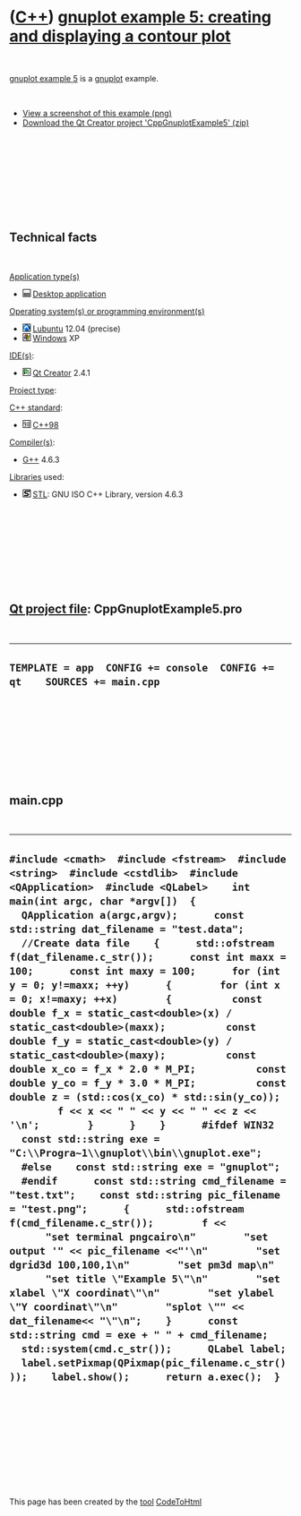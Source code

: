 



 

 

 

 

 

([C++](Cpp.md)) [gnuplot example 5: creating and displaying a contour plot](CppGnuplotExample5.md)
====================================================================================================

 

[gnuplot example 5](CppGnuplotExample5.md) is a
[gnuplot](CppGnuplot.md) example.

 

-   [View a screenshot of this example (png)](CppGnuplotExample5.png)
-   [Download the Qt Creator project
    'CppGnuplotExample5' (zip)](CppGnuplotExample5.zip)

 

 

 

 

 

Technical facts
---------------

 

[Application type(s)](CppApplication.md)

-   ![Desktop](PicDesktop.png) [Desktop
    application](CppDesktopApplication.md)

[Operating system(s) or programming environment(s)](CppOs.md)

-   ![Lubuntu](PicLubuntu.png) [Lubuntu](CppLubuntu.md) 12.04 (precise)
-   ![Windows](PicWindows.png) [Windows](CppWindows.md) XP

[IDE(s)](CppIde.md):

-   ![Qt Creator](PicQtCreator.png) [Qt Creator](CppQtCreator.md) 2.4.1

[Project type](CppQtProjectType.md):

[C++ standard](CppStandard.md):

-   ![C++98](PicCpp98.png) [C++98](Cpp98.md)

[Compiler(s)](CppCompiler.md):

-   [G++](CppGpp.md) 4.6.3

[Libraries](CppLibrary.md) used:

-   ![STL](PicStl.png) [STL](CppStl.md): GNU ISO C++ Library, version
    4.6.3

 

 

 

 

 

[Qt project file](CppQtProjectFile.md): CppGnuplotExample5.pro
---------------------------------------------------------------

 

  -------------------------------------------------------------------------------
  ` TEMPLATE = app  CONFIG += console  CONFIG += qt    SOURCES += main.cpp    `
  -------------------------------------------------------------------------------

 

 

 

 

 

main.cpp
--------

 

  --------------------------------------------------------------------------------------------------------------------------------------------------------------------------------------------------------------------------------------------------------------------------------------------------------------------------------------------------------------------------------------------------------------------------------------------------------------------------------------------------------------------------------------------------------------------------------------------------------------------------------------------------------------------------------------------------------------------------------------------------------------------------------------------------------------------------------------------------------------------------------------------------------------------------------------------------------------------------------------------------------------------------------------------------------------------------------------------------------------------------------------------------------------------------------------------------------------------------------------------------------------------------------------------------------------------------------------------------------------------------------------------------------------------------------------------------------------------------------------------------------------------------------------------------------------------------------------------------------------------------------------------------------------------------------------------------------------
  ` #include <cmath>  #include <fstream>  #include <string>  #include <cstdlib>  #include <QApplication>  #include <QLabel>    int main(int argc, char *argv[])  {    QApplication a(argc,argv);      const std::string dat_filename = "test.data";      //Create data file    {      std::ofstream f(dat_filename.c_str());      const int maxx = 100;      const int maxy = 100;      for (int y = 0; y!=maxx; ++y)      {        for (int x = 0; x!=maxy; ++x)        {          const double f_x = static_cast<double>(x) / static_cast<double>(maxx);          const double f_y = static_cast<double>(y) / static_cast<double>(maxy);          const double x_co = f_x * 2.0 * M_PI;          const double y_co = f_y * 3.0 * M_PI;          const double z = (std::cos(x_co) * std::sin(y_co));          f << x << " " << y << " " << z << '\n';        }      }    }      #ifdef WIN32    const std::string exe = "C:\\Progra~1\\gnuplot\\bin\\gnuplot.exe";    #else    const std::string exe = "gnuplot";    #endif      const std::string cmd_filename = "test.txt";    const std::string pic_filename = "test.png";      {      std::ofstream f(cmd_filename.c_str());        f <<        "set terminal pngcairo\n"        "set output '" << pic_filename <<"'\n"        "set dgrid3d 100,100,1\n"        "set pm3d map\n"        "set title \"Example 5\"\n"        "set xlabel \"X coordinat\"\n"        "set ylabel \"Y coordinat\"\n"        "splot \"" << dat_filename<< "\"\n";    }      const std::string cmd = exe + " " + cmd_filename;      std::system(cmd.c_str());      QLabel label;    label.setPixmap(QPixmap(pic_filename.c_str()));    label.show();      return a.exec();  }  `
  --------------------------------------------------------------------------------------------------------------------------------------------------------------------------------------------------------------------------------------------------------------------------------------------------------------------------------------------------------------------------------------------------------------------------------------------------------------------------------------------------------------------------------------------------------------------------------------------------------------------------------------------------------------------------------------------------------------------------------------------------------------------------------------------------------------------------------------------------------------------------------------------------------------------------------------------------------------------------------------------------------------------------------------------------------------------------------------------------------------------------------------------------------------------------------------------------------------------------------------------------------------------------------------------------------------------------------------------------------------------------------------------------------------------------------------------------------------------------------------------------------------------------------------------------------------------------------------------------------------------------------------------------------------------------------------------------------------

 

 

 

 

 





 




This page has been created by the [tool](Tools.md)
[CodeToHtml](ToolCodeToHtml.md)
